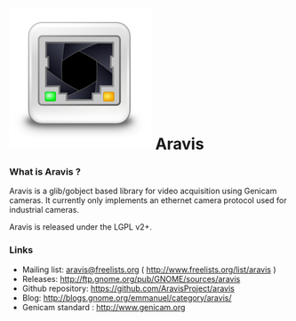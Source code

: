# ![](viewer/icons/gnome/256x256/apps/aravis.png) Aravis


### What is Aravis ?

Aravis is a glib/gobject based library for video acquisition using Genicam cameras. It currently only implements an ethernet camera protocol used for industrial cameras.

Aravis is released under the LGPL v2+.

### Links

* Mailing list: aravis@freelists.org ( http://www.freelists.org/list/aravis )
* Releases: http://ftp.gnome.org/pub/GNOME/sources/aravis
* Github repository: https://github.com/AravisProject/aravis
* Blog: http://blogs.gnome.org/emmanuel/category/aravis/
* Genicam standard : http://www.genicam.org
